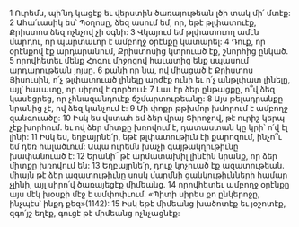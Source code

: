 1 Ուրեմն, պի՛նդ կացէք եւ վերստին ծառայութեան լծի տակ մի՛ մտէք: 2 Ահա՛ւասիկ ես՝ Պօղոսը, ձեզ ասում եմ, որ, եթէ թլփատուէք, Քրիստոս ձեզ ոչնչով չի օգնի: 3 Վկայում եմ թլփատուող ամէն մարդու, որ պարտաւոր է ամբողջ օրէնքը կատարել: 4 Դուք, որ օրէնքով էք արդարանում, Քրիստոսից կտրուած էք, շնորհից ընկած. 5 որովհետեւ մենք Հոգու միջոցով հաւատից ենք սպասում արդարութեան յոյսը. 6 քանի որ նա, ով միացած է Քրիստոս Յիսուսին, ո՛չ թլփատուած լինելը արժէք ունի եւ ո՛չ անթլփատ լինելը, այլ՝ հաւատը, որ սիրով է գործում: 7 Լաւ էր ձեր ընթացքը, ո՞վ ձեզ կասեցրեց, որ չհնազանդուէք ճշմարտութեանը: 8 Այս թելադրանքը նրանից չէ, ով ձեզ կանչում է: 9 Մի փոքր թթխմոր խմորում է ամբողջ զանգուածը: 10 Իսկ ես վստահ եմ ձեր վրայ Տիրոջով, թէ ուրիշ կերպ չէք խորհում. եւ ով ձեր միտքը խռովում է, դատաստան կը կրի՝ ո՛վ էլ լինի: 11 Իսկ ես, եղբայրնե՛ր, եթէ թլփատութիւն էի քարոզում, ինչո՞ւ եմ դեռ հալածւում: Ապա ուրեմն խաչի գայթակղութիւնը խափանուած է: 12 Երանի՜ թէ արմատախիլ լինէին նրանք, որ ձեր միտքը խռովում են:
13 Եղբայրնե՛ր, դուք կոչուած էք ազատութեան. միայն թէ ձեր ազատութիւնը սոսկ մարմնի ցանկութիւնների համար չլինի, այլ սիրո՛վ ծառայեցէք միմեանց. 14 որովհետեւ ամբողջ օրէնքը այս մէկ խօսքի մէջ է ամփոփւում. «Պիտի սիրես քո ընկերոջը, ինչպէս՝ ինքդ քեզ»(1142): 15 Իսկ եթէ միմեանց խածոտէք եւ յօշոտէք, զգո՛յշ եղէք, գուցէ թէ միմեանց ոչնչացնէք:
